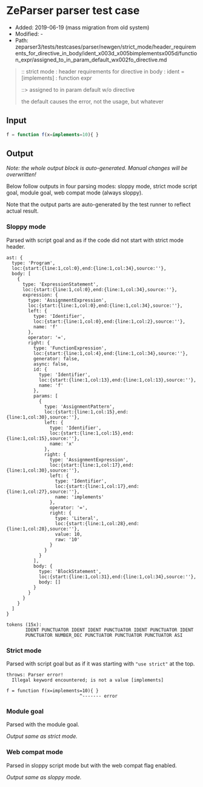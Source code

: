 # ZeParser parser test case

- Added: 2019-06-19 (mass migration from old system)
- Modified: -
- Path: zeparser3/tests/testcases/parser/newgen/strict_mode/header_requirements_for_directive_in_body/ident_x003d_x005bimplementsx005d/function_expr/assigned_to_in_param_default_wx002fo_directive.md

> :: strict mode : header requirements for directive in body : ident = [implements] : function expr
>
> ::> assigned to in param default w/o directive
>
> the default causes the error, not the usage, but whatever

## Input

`````js
f = function f(x=implements=10){ }
`````

## Output

_Note: the whole output block is auto-generated. Manual changes will be overwritten!_

Below follow outputs in four parsing modes: sloppy mode, strict mode script goal, module goal, web compat mode (always sloppy).

Note that the output parts are auto-generated by the test runner to reflect actual result.

### Sloppy mode

Parsed with script goal and as if the code did not start with strict mode header.

`````
ast: {
  type: 'Program',
  loc:{start:{line:1,col:0},end:{line:1,col:34},source:''},
  body: [
    {
      type: 'ExpressionStatement',
      loc:{start:{line:1,col:0},end:{line:1,col:34},source:''},
      expression: {
        type: 'AssignmentExpression',
        loc:{start:{line:1,col:0},end:{line:1,col:34},source:''},
        left: {
          type: 'Identifier',
          loc:{start:{line:1,col:0},end:{line:1,col:2},source:''},
          name: 'f'
        },
        operator: '=',
        right: {
          type: 'FunctionExpression',
          loc:{start:{line:1,col:4},end:{line:1,col:34},source:''},
          generator: false,
          async: false,
          id: {
            type: 'Identifier',
            loc:{start:{line:1,col:13},end:{line:1,col:13},source:''},
            name: 'f'
          },
          params: [
            {
              type: 'AssignmentPattern',
              loc:{start:{line:1,col:15},end:{line:1,col:30},source:''},
              left: {
                type: 'Identifier',
                loc:{start:{line:1,col:15},end:{line:1,col:15},source:''},
                name: 'x'
              },
              right: {
                type: 'AssignmentExpression',
                loc:{start:{line:1,col:17},end:{line:1,col:30},source:''},
                left: {
                  type: 'Identifier',
                  loc:{start:{line:1,col:17},end:{line:1,col:27},source:''},
                  name: 'implements'
                },
                operator: '=',
                right: {
                  type: 'Literal',
                  loc:{start:{line:1,col:28},end:{line:1,col:28},source:''},
                  value: 10,
                  raw: '10'
                }
              }
            }
          ],
          body: {
            type: 'BlockStatement',
            loc:{start:{line:1,col:31},end:{line:1,col:34},source:''},
            body: []
          }
        }
      }
    }
  ]
}

tokens (15x):
       IDENT PUNCTUATOR IDENT IDENT PUNCTUATOR IDENT PUNCTUATOR IDENT
       PUNCTUATOR NUMBER_DEC PUNCTUATOR PUNCTUATOR PUNCTUATOR ASI
`````

### Strict mode

Parsed with script goal but as if it was starting with `"use strict"` at the top.

`````
throws: Parser error!
  Illegal keyword encountered; is not a value [implements]

f = function f(x=implements=10){ }
                           ^------- error
`````


### Module goal

Parsed with the module goal.

_Output same as strict mode._

### Web compat mode

Parsed in sloppy script mode but with the web compat flag enabled.

_Output same as sloppy mode._

